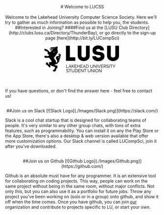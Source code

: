 <center>
# Welcome to LUCSS
</center>
<br>
Welcome to the Lakehead University Computer Science Society. Here we'll try to gather as much information as possible to help you, the students.
<br>

<center>
##Interested in Joining?
####Find us at the [LUSU Club Directory](http://clubs.lusu.ca/Directory/ThunderBay), or go directly to the sign-up page [here](http://bit.ly/LUCompSci)

[![LUSU Logo](./Images/LUSU.png)](http://bit.ly/LUCompSci)
</center>
 
<br>
 
If you have questions, or don't find the answer here - feel free to contact us!

<br>

<center>
##Join us on Slack
[![Slack Logo](./Images/Slack.png)](https://slack.com/)
</center>

Slack is a cool chat startup that is designed for collaborating teams of people. It's very similar to any other group chats, with tons of extra features, such as programmability. You can install it on any the Play Store or the App Store, there's also a desktop & web version available that offer more customization options. Our Slack channel is called LUCompSci, join it after you've downloaded. 

<br>

<center>
##Join us on Github
[![Github Logo](./Images/Github.png)](https://github.com/)
</center>

Github is an absolute must have for any programmer. It is an extensive tool for collaborating on coding projects. This way, people can work on the same project without being in the same room, without major conflicts. Not only this, but you can also use it as a portfolio for future jobs. Throw any project you've been working on (solo or in a group) onto github, and show it off when the time comes. Once you have github, you can join [our](https://github.com/LakeheadUComputerScienceSociety) organization and contribute to projects specific to LU, or start your own.
